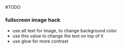 #TODO

### fullscreen image hack

- use alt text for image, to change background color
- use this value to change the text on top of it
- use glow for more contrast
